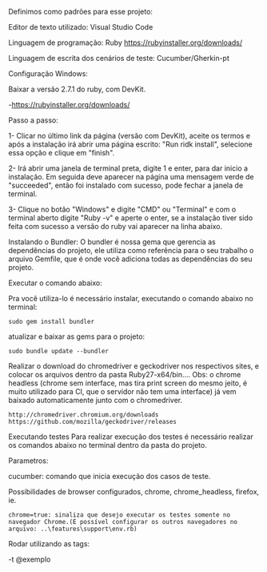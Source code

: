 Definimos como padrões para esse projeto:

Editor de texto utilizado: Visual Studio Code

Linguagem de programação: Ruby https://rubyinstaller.org/downloads/

Linguagem de escrita dos cenários de teste: Cucumber/Gherkin-pt

Configuração Windows:

Baixar a versão 2.7.1 do ruby, com DevKit.

-https://rubyinstaller.org/downloads/

Passo a passo:

1- Clicar no último link da página (versão com DevKit), aceite os termos e após a instalação irá abrir uma página escrito: "Run ridk install", selecione essa opção e clique em "finish".

2- Irá abrir uma janela de terminal preta, digite 1 e enter, para dar inicio a instalação. Em seguida deve aparecer na página uma mensagem verde de "succeeded", então foi instalado com sucesso, pode fechar a janela de terminal. 

3- Clique no botão "Windows" e digite "CMD" ou "Terminal" e com o terminal aberto digite "Ruby -v" e aperte o enter, se a instalação tiver sido feita com sucesso a versão do ruby vai aparecer na linha abaixo.

Instalando o Bundler: O bundler é nossa gema que gerencia as dependências do projeto, ele utiliza como referência para o seu trabalho o arquivo Gemfile, que é onde você adiciona todas as dependências do seu projeto.

Executar o comando abaixo:

Pra você utiliza-lo é necessário instalar, executando o comando abaixo no terminal:

    sudo gem install bundler

atualizar e baixar as gems para o projeto:

    sudo bundle update --bundler

Realizar o download do chromedriver e geckodriver nos respectivos sites, e colocar os arquivos dentro da pasta Ruby27-x64/bin.... Obs: o chrome headless (chrome sem interface, mas tira print screen do mesmo jeito, é muito utilizado para CI, que o servidor não tem uma interface) já vem baixado automaticamente junto com o chromedriver.

    http://chromedriver.chromium.org/downloads
    https://github.com/mozilla/geckodriver/releases

Executando testes Para realizar execução dos testes é necessário realizar os comandos abaixo no terminal dentro da pasta do projeto.

Parametros:

cucumber: comando que inicia execução dos casos de teste.

Possibilidades de browser configurados, chrome, chrome_headless, firefox, ie.

    chrome=true: sinaliza que desejo executar os testes somente no navegador Chrome.(É possível configurar os outros navegadores no arquivo: ..\features\support\env.rb)

Rodar utilizando as tags:

-t @exemplo
